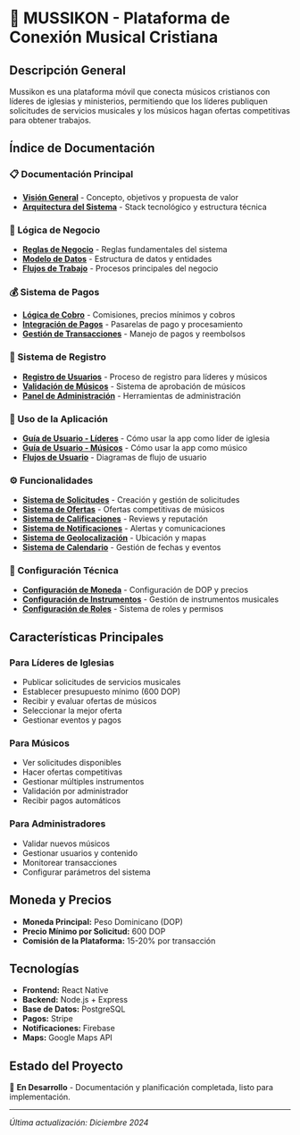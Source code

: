# 🎵 MUSSIKON - Plataforma de Conexión Musical Cristiana

## Descripción General

Mussikon es una plataforma móvil que conecta músicos cristianos con líderes de iglesias y ministerios, permitiendo que los líderes publiquen solicitudes de servicios musicales y los músicos hagan ofertas competitivas para obtener trabajos.

## Índice de Documentación

### 📋 Documentación Principal
- [**Visión General**](./docs/01-overview.md) - Concepto, objetivos y propuesta de valor
- [**Arquitectura del Sistema**](./docs/02-architecture.md) - Stack tecnológico y estructura técnica

### 💼 Lógica de Negocio
- [**Reglas de Negocio**](./docs/business/01-business-rules.md) - Reglas fundamentales del sistema
- [**Modelo de Datos**](./docs/business/02-data-model.md) - Estructura de datos y entidades
- [**Flujos de Trabajo**](./docs/business/03-workflows.md) - Procesos principales del negocio

### 💰 Sistema de Pagos
- [**Lógica de Cobro**](./docs/payments/01-payment-logic.md) - Comisiones, precios mínimos y cobros
- [**Integración de Pagos**](./docs/payments/02-payment-integration.md) - Pasarelas de pago y procesamiento
- [**Gestión de Transacciones**](./docs/payments/03-transaction-management.md) - Manejo de pagos y reembolsos

### 👤 Sistema de Registro
- [**Registro de Usuarios**](./docs/registration/01-user-registration.md) - Proceso de registro para líderes y músicos
- [**Validación de Músicos**](./docs/registration/02-musician-validation.md) - Sistema de aprobación de músicos
- [**Panel de Administración**](./docs/registration/03-admin-panel.md) - Herramientas de administración

### 📱 Uso de la Aplicación
- [**Guía de Usuario - Líderes**](./docs/usage/01-leader-guide.md) - Cómo usar la app como líder de iglesia
- [**Guía de Usuario - Músicos**](./docs/usage/02-musician-guide.md) - Cómo usar la app como músico
- [**Flujos de Usuario**](./docs/usage/03-user-flows.md) - Diagramas de flujo de usuario

### ⚙️ Funcionalidades
- [**Sistema de Solicitudes**](./docs/features/01-request-system.md) - Creación y gestión de solicitudes
- [**Sistema de Ofertas**](./docs/features/02-offer-system.md) - Ofertas competitivas de músicos
- [**Sistema de Calificaciones**](./docs/features/03-rating-system.md) - Reviews y reputación
- [**Sistema de Notificaciones**](./docs/features/04-notification-system.md) - Alertas y comunicaciones
- [**Sistema de Geolocalización**](./docs/features/05-geolocation-system.md) - Ubicación y mapas
- [**Sistema de Calendario**](./docs/features/06-calendar-system.md) - Gestión de fechas y eventos

### 🔧 Configuración Técnica
- [**Configuración de Moneda**](./docs/technical/01-currency-config.md) - Configuración de DOP y precios
- [**Configuración de Instrumentos**](./docs/technical/02-instruments-config.md) - Gestión de instrumentos musicales
- [**Configuración de Roles**](./docs/technical/03-roles-config.md) - Sistema de roles y permisos

## Características Principales

### Para Líderes de Iglesias
- Publicar solicitudes de servicios musicales
- Establecer presupuesto mínimo (600 DOP)
- Recibir y evaluar ofertas de músicos
- Seleccionar la mejor oferta
- Gestionar eventos y pagos

### Para Músicos
- Ver solicitudes disponibles
- Hacer ofertas competitivas
- Gestionar múltiples instrumentos
- Validación por administrador
- Recibir pagos automáticos

### Para Administradores
- Validar nuevos músicos
- Gestionar usuarios y contenido
- Monitorear transacciones
- Configurar parámetros del sistema

## Moneda y Precios

- **Moneda Principal:** Peso Dominicano (DOP)
- **Precio Mínimo por Solicitud:** 600 DOP
- **Comisión de la Plataforma:** 15-20% por transacción

## Tecnologías

- **Frontend:** React Native
- **Backend:** Node.js + Express
- **Base de Datos:** PostgreSQL
- **Pagos:** Stripe
- **Notificaciones:** Firebase
- **Maps:** Google Maps API

## Estado del Proyecto

🚧 **En Desarrollo** - Documentación y planificación completada, listo para implementación.

---

*Última actualización: Diciembre 2024*
